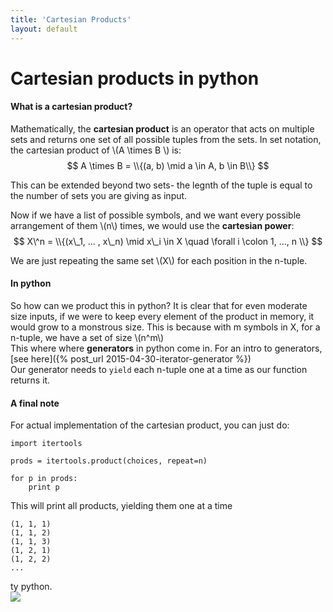 ```yaml
---
title: 'Cartesian Products'
layout: default
---
```


# Cartesian products in python

#### What is a cartesian product? 

Mathematically, the **cartesian product** is an operator that acts on multiple sets and returns one set of all possible tuples from the sets. In set notation, the cartesian product of \\(A \times B \\) is:
$$
  A \times B = \\{(a, b) \mid a \in A, b \in B\\}
$$

This can be extended beyond two sets- the legnth of the tuple is equal to the number of sets you are giving as input.

Now if we have a list of possible symbols, and we want every possible arrangement of them \\(n\\) times, we would use the **cartesian power**:
$$
  X\^n = \\{(x\_1, ... , x\_n) \mid x\_i \in X \quad \forall i \colon 1, ..., n \\}
$$

We are just repeating the same set \\(X\\) for each position in the n-tuple.

#### In python

So how can we product this in python? It is clear that for even moderate size inputs, if we were to keep every element of the product in memory, it would grow to a monstrous size. This is because with m symbols in X, for a n-tuple, we have a set of size \\(n\^m\\)  
This where where **generators** in python come in. For an intro to generators, [see here]({% post_url 2015-04-30-iterator-generator %})  
Our generator needs to `yield` each n-tuple one at a time as our function returns it.

#### A final note

For actual implementation of the cartesian product, you can just do:

    import itertools

    prods = itertools.product(choices, repeat=n)

    for p in prods:
        print p


This will print all products, yielding them one at a time

    (1, 1, 1)
    (1, 1, 2)
    (1, 1, 3)
    (1, 2, 1)
    (1, 2, 2)
    ...

ty python.  
![](http://imgs.xkcd.com/comics/python.png)
